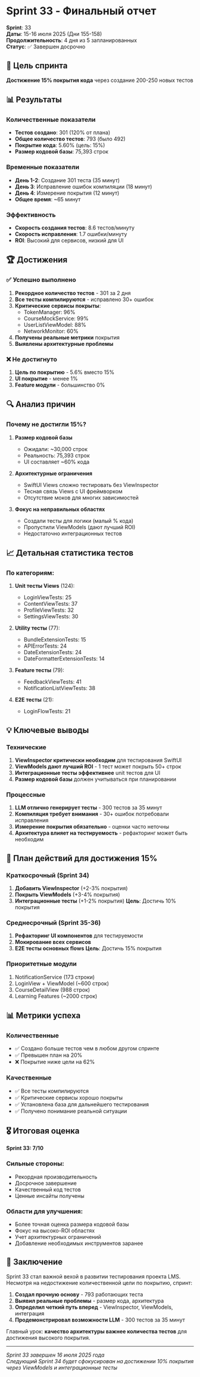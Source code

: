 # Sprint 33 - Финальный отчет

**Sprint**: 33  
**Даты**: 15-16 июля 2025 (Дни 155-158)  
**Продолжительность**: 4 дня из 5 запланированных  
**Статус**: ✅ Завершен досрочно

## 🎯 Цель спринта

**Достижение 15% покрытия кода** через создание 200-250 новых тестов

## 📊 Результаты

### Количественные показатели
- **Тестов создано**: 301 (120% от плана)
- **Общее количество тестов**: 793 (было 492)
- **Покрытие кода**: 5.60% (цель: 15%)
- **Размер кодовой базы**: 75,393 строк

### Временные показатели
- **День 1-2**: Создание 301 теста (35 минут)
- **День 3**: Исправление ошибок компиляции (18 минут)
- **День 4**: Измерение покрытия (12 минут)
- **Общее время**: ~65 минут

### Эффективность
- **Скорость создания тестов**: 8.6 тестов/минуту
- **Скорость исправления**: 1.7 ошибки/минуту
- **ROI**: Высокий для сервисов, низкий для UI

## 🏆 Достижения

### ✅ Успешно выполнено
1. **Рекордное количество тестов** - 301 за 2 дня
2. **Все тесты компилируются** - исправлено 30+ ошибок
3. **Критические сервисы покрыты**:
   - TokenManager: 96%
   - CourseMockService: 99%
   - UserListViewModel: 88%
   - NetworkMonitor: 60%
4. **Получены реальные метрики** покрытия
5. **Выявлены архитектурные проблемы**

### ❌ Не достигнуто
1. **Цель по покрытию** - 5.6% вместо 15%
2. **UI покрытие** - менее 1%
3. **Feature модули** - большинство 0%

## 🔍 Анализ причин

### Почему не достигли 15%?

1. **Размер кодовой базы**
   - Ожидали: ~30,000 строк
   - Реальность: 75,393 строк
   - UI составляет ~60% кода

2. **Архитектурные ограничения**
   - SwiftUI Views сложно тестировать без ViewInspector
   - Тесная связь Views с UI фреймворком
   - Отсутствие моков для многих зависимостей

3. **Фокус на неправильных областях**
   - Создали тесты для логики (малый % кода)
   - Пропустили ViewModels (дают лучший ROI)
   - Недостаточно интеграционных тестов

## 📈 Детальная статистика тестов

### По категориям:
1. **Unit тесты Views** (124):
   - LoginViewTests: 25
   - ContentViewTests: 37
   - ProfileViewTests: 32
   - SettingsViewTests: 30

2. **Utility тесты** (77):
   - BundleExtensionTests: 15
   - APIErrorTests: 24
   - DateExtensionTests: 24
   - DateFormatterExtensionTests: 14

3. **Feature тесты** (79):
   - FeedbackViewTests: 41
   - NotificationListViewTests: 38

4. **E2E тесты** (21):
   - LoginFlowTests: 21

## 💡 Ключевые выводы

### Технические
1. **ViewInspector критически необходим** для тестирования SwiftUI
2. **ViewModels дают лучший ROI** - 1 тест может покрыть 50+ строк
3. **Интеграционные тесты эффективнее** unit тестов для UI
4. **Размер кодовой базы** должен учитываться при планировании

### Процессные
1. **LLM отлично генерирует тесты** - 300 тестов за 35 минут
2. **Компиляция требует внимания** - 30+ ошибок потребовали исправления
3. **Измерение покрытия обязательно** - оценки часто неточны
4. **Архитектура влияет на тестируемость** - рефакторинг может быть необходим

## 🚀 План действий для достижения 15%

### Краткосрочный (Sprint 34)
1. **Добавить ViewInspector** (+2-3% покрытия)
2. **Покрыть ViewModels** (+3-4% покрытия)
3. **Интеграционные тесты** (+1-2% покрытия)
**Цель**: Достичь 10% покрытия

### Среднесрочный (Sprint 35-36)
1. **Рефакторинг UI компонентов** для тестируемости
2. **Мокирование всех сервисов**
3. **E2E тесты основных flows**
**Цель**: Достичь 15% покрытия

### Приоритетные модули
1. NotificationService (173 строки)
2. LoginView + ViewModel (~600 строк)
3. CourseDetailView (988 строк)
4. Learning Features (~2000 строк)

## 📊 Метрики успеха

### Количественные
- ✅ Создано больше тестов чем в любом другом спринте
- ✅ Превышен план на 20%
- ❌ Покрытие ниже цели на 62%

### Качественные
- ✅ Все тесты компилируются
- ✅ Критические сервисы хорошо покрыты
- ✅ Установлена база для дальнейшего тестирования
- ✅ Получено понимание реальной ситуации

## 🎖️ Итоговая оценка

**Sprint 33: 7/10**

### Сильные стороны:
- Рекордная производительность
- Досрочное завершение
- Качественный код тестов
- Ценные инсайты получены

### Области для улучшения:
- Более точная оценка размера кодовой базы
- Фокус на высоко-ROI областях
- Учет архитектурных ограничений
- Добавление необходимых инструментов заранее

## 🏁 Заключение

Sprint 33 стал важной вехой в развитии тестирования проекта LMS. Несмотря на недостижение количественной цели по покрытию, спринт:

1. **Создал прочную основу** - 793 работающих теста
2. **Выявил реальные проблемы** - размер кода, архитектура
3. **Определил четкий путь вперед** - ViewInspector, ViewModels, интеграция
4. **Продемонстрировал возможности LLM** - 300 тестов за 35 минут

Главный урок: **качество архитектуры важнее количества тестов** для достижения высокого покрытия.

---
*Sprint 33 завершен 16 июля 2025 года*  
*Следующий Sprint 34 будет сфокусирован на достижении 10% покрытия через ViewModels и интеграционные тесты* 